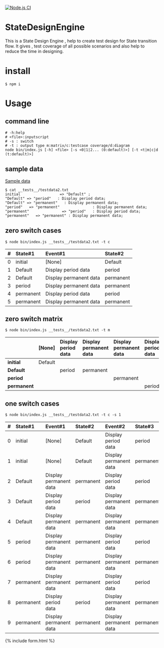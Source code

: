 [![Node.js CI](https://github.com/rakutentech/StateDesignEngine/actions/workflows/node.js.yml/badge.svg)](https://github.com/rakutentech/StateDesignEngine/actions/workflows/node.js.yml)
# StateDesignEngine
This is a State Design Engine , help to create test design for State transition flow.
It gives , test coverage of all possible scenarios and also help to reduce the time in designing.



# install

``` shell
$ npm i 
```

# Usage
## command line
``` shell
# -h:help
# <file>:inputscript
# -s : switch
# -t : output type m:matrix/c:testcase coverage/d:diagram
node bin/index.js [-h] <file> [-s <0|1|2... (0:default)>] [-t <t|m|c|d (t:default)>]
```

## sample data
[Sample data](https://github.com/rakutentech/StateDesignEngine/blob/main/__tests__/testdata2.txt)

``` shell
$ cat __tests__/testdata2.txt
initial                  => "Default" ;
"Default" => "period"   : Display period data;
"Default" => "permanent"   : Display permanent data;
"period"   => "permanent"               : Display permanent data;
"permanent"               => "period"   : Display period data;
"permanent"   => "permanent" : Display permanent data;
```
## zero switch cases

```shell
$ node bin/index.js __tests__/testdata2.txt -t c
```

|#|State#1|Event#1|State#2|
|:--|:--|:--|:--|
|0|initial|[None]|Default|
|1|Default|Display period data|period|
|2|Default|Display permanent data|permanent|
|3|period|Display permanent data|permanent|
|4|permanent|Display period data|period|
|5|permanent|Display permanent data|permanent|

## zero switch matrix
```shell
$ node bin/index.js __tests__/testdata2.txt -t m
```
||[None]|Display period data|Display permanent data|Display permanent data|Display period data|Display permanent data|
|:---|:---|:---|:---|:---|:---|:---| 
|**initial**|Default||||||
|**Default**||period|permanent|||| 
|**period**||||permanent||| 
|**permanent**|||||period|permanent|

## one switch cases
```shell
$ node bin/index.js __tests__/testdata2.txt -t c -s 1
```

|#|State#1|Event#1|State#2|Event#2|State#3|
|:--|:--|:--|:--|:--|:--|
|0|initial|[None]|Default|Display period data|period|
|1|initial|[None]|Default|Display permanent data|permanent|
|2|Default|Display permanent data|permanent|Display period data|period|
|3|Default|Display period data|period|Display permanent data|permanent|
|4|Default|Display permanent data|permanent|Display permanent data|permanent|
|5|period|Display permanent data|permanent|Display period data|period|
|6|period|Display permanent data|permanent|Display permanent data|permanent|
|7|permanent|Display permanent data|permanent|Display period data|period|
|8|permanent|Display period data|period|Display permanent data|permanent|
|9|permanent|Display permanent data|permanent|Display permanent data|permanent|



{% include form.html %}
